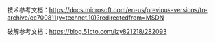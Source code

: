 技术参考文档：https://docs.microsoft.com/en-us/previous-versions/tn-archive/cc700811(v=technet.10)?redirectedfrom=MSDN

破解参考文档：https://blog.51cto.com/lzy821218/282093
